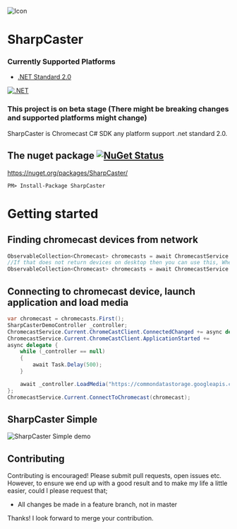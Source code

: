![Icon](https://raw.githubusercontent.com/Tapanila/SharpCaster/master/Assets/sharpcaster-logo-64x64.png)
# SharpCaster

### Currently Supported Platforms
* [.NET Standard 2.0](https://docs.microsoft.com/en-us/dotnet/standard/net-standard?tabs=net-standard-2-0)

[![.NET](https://github.com/Tapanila/SharpCaster/actions/workflows/dotnet.yml/badge.svg)](https://github.com/Tapanila/SharpCaster/actions/workflows/dotnet.yml)

### This project is on beta stage (There might be breaking changes and supported platforms might change)

SharpCaster is Chromecast C# SDK any platform support .net standard 2.0.

## The nuget package  [![NuGet Status](http://img.shields.io/nuget/v/SharpCaster.svg?style=flat)](https://www.nuget.org/packages/SharpCaster/)

https://nuget.org/packages/SharpCaster/

    PM> Install-Package SharpCaster

# Getting started

## Finding chromecast devices from network
```cs
ObservableCollection<Chromecast> chromecasts = await ChromecastService.Current.StartLocatingDevices();
//If that does not return devices on desktop then you can use this, Where 192.168.1.2 is your machines local ip
ObservableCollection<Chromecast> chromecasts = await ChromecastService.Current.StartLocatingDevices("192.168.1.2);
```
## Connecting to chromecast device, launch application and load media
```cs
var chromecast = chromecasts.First();
SharpCasterDemoController _controller;
ChromecastService.Current.ChromeCastClient.ConnectedChanged += async delegate { if (_controller == null)_controller = await ChromecastService.Current.ChromeCastClient.LaunchSharpCaster(); };
ChromecastService.Current.ChromeCastClient.ApplicationStarted += 
async delegate { 
	while (_controller == null)
	{
		await Task.Delay(500);
	}

	await _controller.LoadMedia("https://commondatastorage.googleapis.com/gtv-videos-bucket/CastVideos/mp4/DesigningForGoogleCast.mp4", "video/mp4");
};
ChromecastService.Current.ConnectToChromecast(chromecast);
```    

## SharpCaster Simple

![SharpCaster Simple demo](https://raw.githubusercontent.com/tapanila/SharpCaster/master/Assets/SharpCaster.Simple.Demo.gif)

## Contributing
Contributing is encouraged! Please submit pull requests, open issues etc. However, to ensure we end up with a good result and to make my life a little easier, could I please request that;

* All changes be made in a feature branch, not in master

Thanks! I look forward to merge your contribution.
